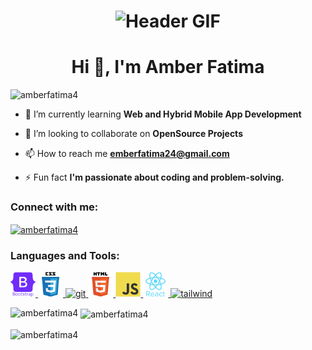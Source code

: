 <h1 align="center">
  <img src="https://encrypted-tbn0.gstatic.com/images?q=tbn:ANd9GcTY4BwEeHzS3HgDuh4TU5pRX6GvSqN5v542Jo8mVR9pubzu9so2KrcZ0V150osyXWmCuA&usqp=CAU" alt="Header GIF" width="900"/>
</h1>
<h1 align="center">Hi 👋, I'm Amber Fatima</h1>
<p align="left"> <img src="https://komarev.com/ghpvc/?username=amberfatima4&label=Profile%20views&color=0e75b6&style=flat" alt="amberfatima4" /> </p>

- 🌱 I’m currently learning **Web and Hybrid Mobile App Development**

- 👯 I’m looking to collaborate on **OpenSource Projects**

- 📫 How to reach me **emberfatima24@gmail.com**

- ⚡ Fun fact **I'm passionate about coding and problem-solving.**

<h3 align="left">Connect with me:</h3>
<p align="left">
<a href="https://linkedin.com/in/amberfatima4" target="blank"><img align="center" src="https://raw.githubusercontent.com/rahuldkjain/github-profile-readme-generator/master/src/images/icons/Social/linked-in-alt.svg" alt="amberfatima4" height="30" width="40" /></a>
</p>

<h3 align="left">Languages and Tools:</h3>
<p align="left"> <a href="https://getbootstrap.com" target="_blank" rel="noreferrer"> <img src="https://raw.githubusercontent.com/devicons/devicon/master/icons/bootstrap/bootstrap-plain-wordmark.svg" alt="bootstrap" width="40" height="40"/> </a> <a href="https://www.w3schools.com/css/" target="_blank" rel="noreferrer"> <img src="https://raw.githubusercontent.com/devicons/devicon/master/icons/css3/css3-original-wordmark.svg" alt="css3" width="40" height="40"/> </a> <a href="https://git-scm.com/" target="_blank" rel="noreferrer"> <img src="https://www.vectorlogo.zone/logos/git-scm/git-scm-icon.svg" alt="git" width="40" height="40"/> </a> <a href="https://www.w3.org/html/" target="_blank" rel="noreferrer"> <img src="https://raw.githubusercontent.com/devicons/devicon/master/icons/html5/html5-original-wordmark.svg" alt="html5" width="40" height="40"/> </a> <a href="https://developer.mozilla.org/en-US/docs/Web/JavaScript" target="_blank" rel="noreferrer"> <img src="https://raw.githubusercontent.com/devicons/devicon/master/icons/javascript/javascript-original.svg" alt="javascript" width="40" height="40"/> </a> <a href="https://reactjs.org/" target="_blank" rel="noreferrer"> <img src="https://raw.githubusercontent.com/devicons/devicon/master/icons/react/react-original-wordmark.svg" alt="react" width="40" height="40"/> </a> <a href="https://tailwindcss.com/" target="_blank" rel="noreferrer"> <img src="https://www.vectorlogo.zone/logos/tailwindcss/tailwindcss-icon.svg" alt="tailwind" width="40" height="40"/> </a> </p>

<p><img align="left" src="https://github-readme-stats.vercel.app/api/top-langs?username=amberfatima4&show_icons=true&locale=en&layout=compact" alt="amberfatima4" /></p>

<p>&nbsp;<img align="center" src="https://github-readme-stats.vercel.app/api?username=amberfatima4&show_icons=true&locale=en" alt="amberfatima4" /></p>

<p><img align="center" src="https://github-readme-streak-stats.herokuapp.com/?user=amberfatima4&" alt="amberfatima4" /></p>
